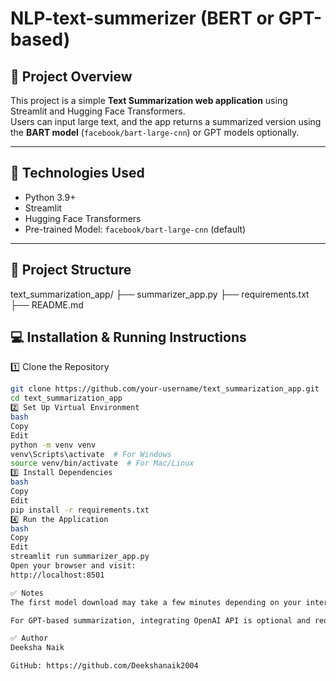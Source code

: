 # NLP-text-summerizer (BERT or GPT-based)

## 📖 Project Overview

This project is a simple **Text Summarization web application** using Streamlit and Hugging Face Transformers.  
Users can input large text, and the app returns a summarized version using the **BART model** (`facebook/bart-large-cnn`) or GPT models optionally.

---

## 🚀 Technologies Used
- Python 3.9+
- Streamlit
- Hugging Face Transformers
- Pre-trained Model: `facebook/bart-large-cnn` (default)

---

## 📂 Project Structure
text_summarization_app/
├── summarizer_app.py
├── requirements.txt
├── README.md


## 💻 Installation & Running Instructions

1️⃣ Clone the Repository

```bash
git clone https://github.com/your-username/text_summarization_app.git
cd text_summarization_app
2️⃣ Set Up Virtual Environment
bash
Copy
Edit
python -m venv venv
venv\Scripts\activate  # For Windows
source venv/bin/activate  # For Mac/Linux
3️⃣ Install Dependencies
bash
Copy
Edit
pip install -r requirements.txt
4️⃣ Run the Application
bash
Copy
Edit
streamlit run summarizer_app.py
Open your browser and visit:
http://localhost:8501

✅ Notes
The first model download may take a few minutes depending on your internet speed.

For GPT-based summarization, integrating OpenAI API is optional and requires an API key.

✅ Author
Deeksha Naik

GitHub: https://github.com/Deekshanaik2004




